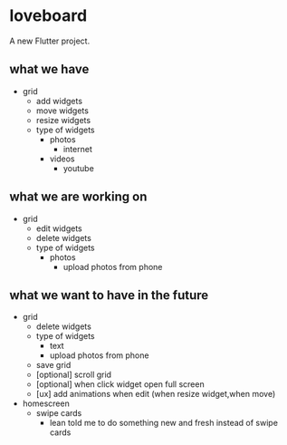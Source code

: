 # loveboard

A new Flutter project.


## what we have
 - grid
    - add widgets
    - move widgets
    - resize widgets
    - type of widgets
        - photos
            - internet
        - videos
            - youtube
    
## what we are working on
 - grid
    - edit widgets
    - delete widgets
    - type of widgets
        - photos
            - upload photos from phone
    

## what we want to have in the future
 - grid
	 - delete widgets
	 - type of widgets
        - text
        - upload photos from phone
    - save grid
    - [optional] scroll grid
    - [optional] when click widget open full screen
    - [ux] add animations when edit (when resize widget,when move)
- homescreen
    - swipe cards
        - lean told me to do something new and fresh instead of swipe cards
